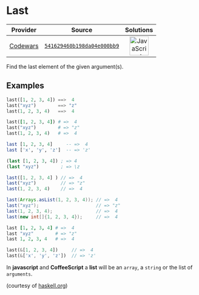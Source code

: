 [_metadata_:generated]: - "true"

# Last

<!-- INFO TABLE BEGIN -->

| Provider                                        | Source                                                                               | Solutions                                                                                                                                                    |
| :---------------------------------------------: | :----------------------------------------------------------------------------------: | :----------------------------------------------------------------------------------------------------------------------------------------------------------: |
| [Codewars](../../../docs/providers/Codewars.md) | [`541629460b198da04e000bb9`](https://www.codewars.com/kata/541629460b198da04e000bb9) | [<img src="https://res.cloudinary.com/rascaltwo/image/upload/v1631924076/javascript_ehszr7.svg" alt="JavaScript" title="JavaScript" width="50" />](solve.js) |

<!-- INFO TABLE END -->

Find the last element of the given argument(s).

## Examples

```python
last([1, 2, 3, 4]) ==>  4
last("xyz")        ==> "z"
last(1, 2, 3, 4)   ==>  4
```
```ruby
last([1, 2, 3, 4]) # =>  4
last("xyz")        # => "z"
last(1, 2, 3, 4)   # =>  4
```
```haskell
last [1, 2, 3, 4]     -- =>  4
last ['x', 'y', 'z']  -- => 'z'
```
```clojure
(last [1, 2, 3, 4]) ; => 4
(last "xyz")        ; => \z
```
```javascript
last([1, 2, 3, 4] ) // =>  4
last("xyz")         // => "z"
last(1, 2, 3, 4)    // =>  4
```
```java
last(Arrays.asList(1, 2, 3, 4)); // =>  4
last("xyz");                     // => "z"
last(1, 2, 3, 4);                // =>  4
last(new int[]{1, 2, 3, 4});     // =>  4
```
```coffeescript
last [1, 2, 3, 4] # =>  4
last "xyz"        # => "z"
last 1, 2, 3, 4   # =>  4
```
```rust
last(&[1, 2, 3, 4])     // =>  4
last(&['x', 'y', 'z'])  // => 'z'
```
In **javascript** and **CoffeeScript** a **list** will be an `array`, a `string` or the list of `arguments`.

(courtesy of [haskell.org](http://www.haskell.org/haskellwiki/99_questions/1_to_10))


